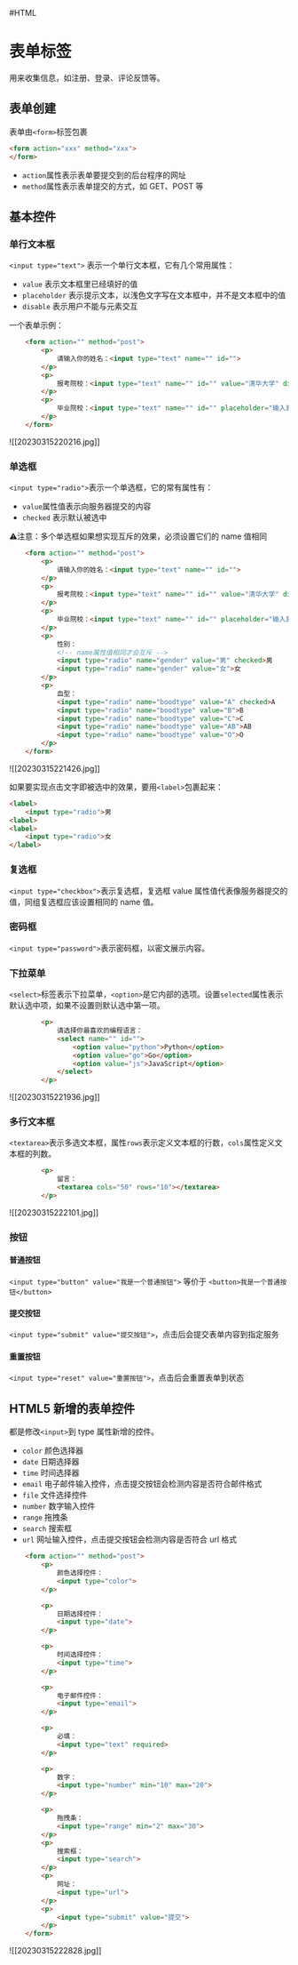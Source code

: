 #HTML 
# 表单标签
用来收集信息，如注册、登录、评论反馈等。

## 表单创建
表单由`<form>`标签包裹

```html
<form action="xxx" method="xxx">
</form>
```
- `action`属性表示表单要提交到的后台程序的网址
- `method`属性表示表单提交的方式，如 GET、POST 等

## 基本控件
### 单行文本框

`<input type="text">` 表示一个单行文本框，它有几个常用属性：
- `value` 表示文本框里已经填好的值
- `placeholder` 表示提示文本，以浅色文字写在文本框中，并不是文本框中的值
- `disable` 表示用户不能与元素交互

一个表单示例：

```html
    <form action="" method="post">
        <p>
            请输入你的姓名：<input type="text" name="" id="">
        </p>
        <p>
            报考院校：<input type="text" name="" id="" value="清华大学" disabled>
        </p>
        <p>
            毕业院校：<input type="text" name="" id="" placeholder="输入真实的毕业学校哦">
        </p>
    </form>
```
![[20230315220216.jpg]]


### 单选框

`<input type="radio">`表示一个单选框，它的常有属性有：
- `value`属性值表示向服务器提交的内容
- `checked` 表示默认被选中

⚠️注意：多个单选框如果想实现互斥的效果，必须设置它们的 name 值相同

```html
    <form action="" method="post">
        <p>
            请输入你的姓名：<input type="text" name="" id="">
        </p>
        <p>
            报考院校：<input type="text" name="" id="" value="清华大学" disabled>
        </p>
        <p>
            毕业院校：<input type="text" name="" id="" placeholder="输入真实的毕业学校哦">
        </p>
        <p>
            性别：
            <!-- name属性值相同才会互斥 -->
            <input type="radio" name="gender" value="男" checked>男
            <input type="radio" name="gender" value="女">女
        </p>
        <p>
            血型：
            <input type="radio" name="boodtype" value="A" checked>A
            <input type="radio" name="boodtype" value="B">B
            <input type="radio" name="boodtype" value="C">C
            <input type="radio" name="boodtype" value="AB">AB
            <input type="radio" name="boodtype" value="O">O
        </p>
    </form>
```
![[20230315221426.jpg]]


如果要实现点击文字即被选中的效果，要用`<label>`包裹起来：
```html
<label>
    <input type="radio">男
<label>
<label>
    <input type="radio">女
</label>
```

### 复选框

`<input type="checkbox">`表示复选框，复选框 value 属性值代表像服务器提交的值，同组复选框应该设置相同的 name 值。

### 密码框

`<input type="password">`表示密码框，以密文展示内容。

### 下拉菜单
`<select>`标签表示下拉菜单，`<option>`是它内部的选项。设置`selected`属性表示默认选中项，如果不设置则默认选中第一项。

```html
        <p>
            请选择你最喜欢的编程语言：
            <select name="" id="">
                <option value="python">Python</option>
                <option value="go">Go</option>
                <option value="js">JavaScript</option>
            </select>
        </p>
```
![[20230315221936.jpg]]


### 多行文本框

`<textarea>`表示多选文本框，属性`rows`表示定义文本框的行数，`cols`属性定义文本框的列数。

```html
        <p>
            留言：
            <textarea cols="50" rows="10"></textarea>
        </p>
```
![[20230315222101.jpg]]


### 按钮

#### 普通按钮
`<input type="button" value="我是一个普通按钮">` 等价于 `<button>我是一个普通按钮</button>`
#### 提交按钮
`<input type="submit" value="提交按钮">`，点击后会提交表单内容到指定服务
#### 重置按钮

`<input type="reset" value="重置按钮">`，点击后会重置表单到状态

## HTML5 新增的表单控件

都是修改`<input>`到 type 属性新增的控件。

- `color` 颜色选择器
- `date` 日期选择器
- `time` 时间选择器
- `email` 电子邮件输入控件，点击提交按钮会检测内容是否符合邮件格式
- `file` 文件选择控件
- `number` 数字输入控件
- `range` 拖拽条
- `search` 搜索框
- `url` 网址输入控件，点击提交按钮会检测内容是否符合 url 格式

```html
    <form action="" method="post">
        <p>
            颜色选择控件：
            <input type="color">
        </p>

        <p>
            日期选择控件：
            <input type="date">
        </p>

        <p>
            时间选择控件：
            <input type="time">
        </p>

        <p>
            电子邮件控件：
            <input type="email">
        </p>

        <p>
            必填：
            <input type="text" required>
        </p>

        <p>
            数字：
            <input type="number" min="10" max="20">
        </p>

        <p>
            拖拽条：
            <input type="range" min="2" max="30">
        </p>
        <p>
            搜索框：
            <input type="search">
        </p>
        <p>
            网址：
            <input type="url">
        </p>
        <p>
            <input type="submit" value="提交">
        </p>
    </form>
```

![[20230315222828.jpg]]